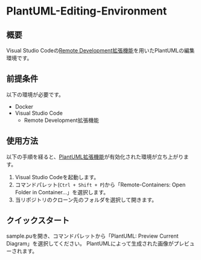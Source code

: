 # PlantUML-Editing-Environment

## 概要

Visual Studio Codeの[Remote Development拡張機能](https://marketplace.visualstudio.com/items?itemName=ms-vscode-remote.vscode-remote-extensionpack)を用いたPlantUMLの編集環境です。

## 前提条件

以下の環境が必要です。

- Docker
- Visual Studio Code
  - Remote Development拡張機能

## 使用方法

以下の手順を経ると、[PlantUML拡張機能](https://marketplace.visualstudio.com/items?itemName=jebbs.plantuml)が有効化された環境が立ち上がります。

1. Visual Studio Codeを起動します。
2. コマンドパレット(`Ctrl + Shift + P`)から「Remote-Containers: Open Folder in Container...」を選択します。
3. 当リポジトリのクローン先のフォルダを選択して開きます。

## クイックスタート

sample.puを開き、コマンドパレットから「PlantUML: Preview Current Diagram」を選択してください。
PlantUMLによって生成された画像がプレビューされます。

